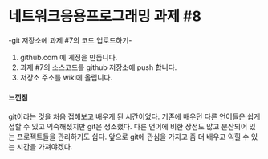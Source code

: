 # 네트워크응용프로그래밍 과제 #8

-git 저장소에 과제 #7의 코드 업로드하기-  
1. github.com 에 계정을 만듭니다.  
2. 과제 #7의 소스코드를 github 저장소에 push 합니다.
3. 저장소 주소를 wiki에 올립니다.
    

#### 느낀점

git이라는 것을 처음 접해보고 배우게 된 시간이었다. 기존에 배우던 다른 언어들은 쉽게 접할 수 있고 익숙해졌지만 git은 생소했다. 
다른 언어에 비한 장점도 많고 분산되어 있는 프로젝트들을 관리하기도 쉽다. 앞으로 git에 관심을 가지고 좀 더 배우고 익힐 수 있는 시간을 가져야겠다.

